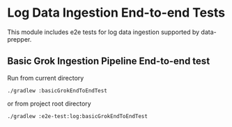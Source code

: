 # Log Data Ingestion End-to-end Tests

This module includes e2e tests for log data ingestion supported by data-prepper.

## Basic Grok Ingestion Pipeline End-to-end test

Run from current directory
```
./gradlew :basicGrokEndToEndTest
```
or from project root directory
```
./gradlew :e2e-test:log:basicGrokEndToEndTest
```
